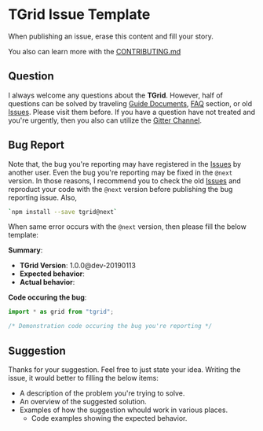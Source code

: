 # TGrid Issue Template
When publishing an issue, erase this content and fill your story.

You also can learn more with the [CONTRIBUTING.md](https://github.com/samchon/tgrid/blob/master/CONTRIBUTING.md)

## Question
I always welcome any questions about the **TGrid**. However, half of questions can be solved by traveling [Guide Documents](https://github.com/samhon/tgrid/wiki), [FAQ](https://github.com/samhon/tgrid/wiki/FAQ) section, or old [Issues](https://github.com/samchon/tgrid/search?type=Issues). Please visit them before. If you have a question have not treated and you're urgently, then you also can utilize the [Gitter Channel](https://gitter.im/samchon/tgrid).



## Bug Report
Note that, the bug you're reporting may have registered in the [Issues](https://github.com/samchon/tgrid/search?type=Issues) by another user. Even the bug you're reporting may be fixed in the `@next` version. In those reasons, I recommend you to check the old [Issues](https://github.com/samchon/tgrid/search?type=Issues) and reproduct your code with the `@next` version before publishing the bug reporting issue. Also, 

```bash
`npm install --save tgrid@next`
```

When same error occurs with the `@next` version, then please fill the below template:

**Summary**:
  - **TGrid Version**: 1.0.0@dev-20190113
  - **Expected behavior**: 
  - **Actual behavior**: 

**Code occuring the bug**: 
```typescript
import * as grid from "tgrid";

/* Demonstration code occuring the bug you're reporting */
```



## Suggestion
Thanks for your suggestion. Feel free to just state your idea. Writing the issue, it would better to filling the below items:

  - A description of the problem you're trying to solve.
  - An overview of the suggested solution.
  - Examples of how the suggestion whould work in various places.
    - Code examples showing the expected behavior.